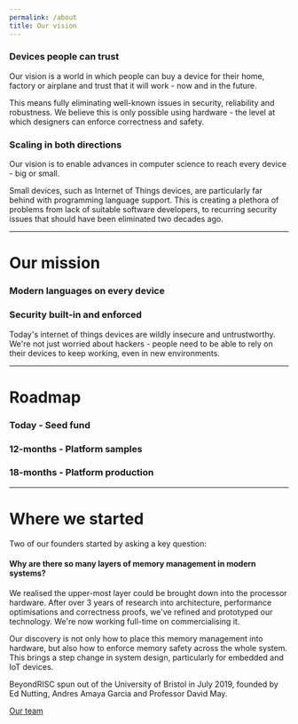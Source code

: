 ```yaml
---
permalink: /about
title: Our vision
---
```


### Devices people can trust

Our vision is a world in which people can buy a device for their home, factory or airplane and trust that 
it will work - now and in the future.

This means fully eliminating well-known issues in security, reliability and robustness. We believe this
is only possible using hardware - the level at which designers can enforce correctness and safety.

### Scaling in both directions

Our vision is to enable advances in computer science to reach every device - big or small. 

Small devices, such as Internet of Things devices, are particularly far behind with programming language support. 
This is creating a plethora of problems from lack of suitable software developers, to recurring security issues
that should have been eliminated two decades ago.

----

# Our mission

### Modern languages on every device

### Security built-in and enforced

Today's internet of things devices are wildly insecure and untrustworthy. We're not just worried about hackers - 
people need to be able to rely on their devices to keep working, even in new environments.

----

# Roadmap

### Today - Seed fund

### 12-months - Platform samples

### 18-months - Platform production

----

# Where we started

Two of our founders started by asking a key question: 

#### Why are there so many layers of memory management in modern systems?

We realised the upper-most layer could be brought down into the processor hardware. After over 3 years of research
into architecture, performance optimisations and correctness proofs, we've refined and prototyped our
technology. We're now working full-time on commercialising it.

Our discovery is not only how to place this memory management into hardware, but also how to enforce memory 
safety across the whole system. This brings a step change in system design, particularly for embedded and IoT devices. 

BeyondRISC spun out of the University of Bristol in July 2019, founded by Ed Nutting, Andres Amaya Garcia and Professor David May.

<a href="/team" class="button">Our team</a>
